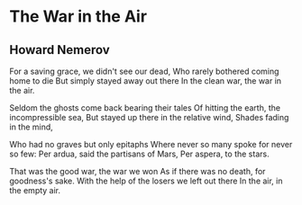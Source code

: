 # The War in the Air
## Howard Nemerov
For a saving grace, we didn't see our dead,
Who rarely bothered coming home to die
But simply stayed away out there
In the clean war, the war in the air.

Seldom the ghosts come back bearing their tales
Of hitting the earth, the incompressible sea,
But stayed up there in the relative wind,
Shades fading in the mind,

Who had no graves but only epitaphs
Where never so many spoke for never so few:
Per ardua, said the partisans of Mars,
Per aspera, to the stars.

That was the good war, the war we won
As if there was no death, for goodness's sake.
With the help of the losers we left out there
In the air, in the empty air.